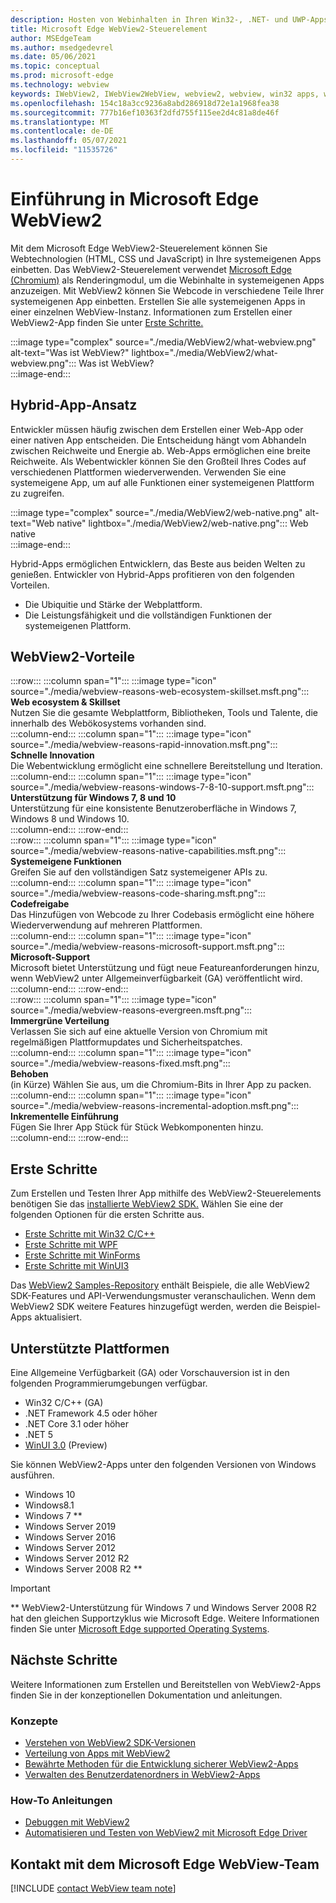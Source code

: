 ```yaml
---
description: Hosten von Webinhalten in Ihren Win32-, .NET- und UWP-Apps mit dem Microsoft Edge WebView2-Steuerelement
title: Microsoft Edge WebView2-Steuerelement
author: MSEdgeTeam
ms.author: msedgedevrel
ms.date: 05/06/2021
ms.topic: conceptual
ms.prod: microsoft-edge
ms.technology: webview
keywords: IWebView2, IWebView2WebView, webview2, webview, win32 apps, win32, edge, ICoreWebView2, CoreWebView2, ICoreWebView2Host, browser control, edge html, Windows Forms, WinForms, WPF, .NET, WinUI, Project Reunion
ms.openlocfilehash: 154c18a3cc9236a8abd286918d72e1a1968fea38
ms.sourcegitcommit: 777b16ef10363f2dfd755f115ee2d4c81a8de46f
ms.translationtype: MT
ms.contentlocale: de-DE
ms.lasthandoff: 05/07/2021
ms.locfileid: "11535726"
---
```

# <a name="introduction-to-microsoft-edge-webview2"></a>Einführung in Microsoft Edge WebView2  

Mit dem Microsoft Edge WebView2-Steuerelement können Sie Webtechnologien \(HTML, CSS und JavaScript\) in Ihre systemeigenen Apps einbetten.  Das WebView2-Steuerelement verwendet [Microsoft Edge (Chromium)][MicrosoftedgeinsiderMain] als Renderingmodul, um die Webinhalte in systemeigenen Apps anzuzeigen.  Mit WebView2 können Sie Webcode in verschiedene Teile Ihrer systemeigenen App einbetten.  Erstellen Sie alle systemeigenen Apps in einer einzelnen WebView-Instanz.  Informationen zum Erstellen einer WebView2-App finden Sie unter [Erste Schritte.](#get-started)  

:::image type="complex" source="./media/WebView2/what-webview.png" alt-text="Was ist WebView?" lightbox="./media/WebView2/what-webview.png":::
   Was ist WebView?  
:::image-end:::    

## <a name="hybrid-app-approach"></a>Hybrid-App-Ansatz  

Entwickler müssen häufig zwischen dem Erstellen einer Web-App oder einer nativen App entscheiden.  Die Entscheidung hängt vom Abhandeln zwischen Reichweite und Energie ab.  Web-Apps ermöglichen eine breite Reichweite.  Als Webentwickler können Sie den Großteil Ihres Codes auf verschiedenen Plattformen wiederverwenden.  Verwenden Sie eine systemeigene App, um auf alle Funktionen einer systemeigenen Plattform zu zugreifen.  

:::image type="complex" source="./media/WebView2/web-native.png" alt-text="Web native" lightbox="./media/WebView2/web-native.png":::
   Web native  
:::image-end:::    

Hybrid-Apps ermöglichen Entwicklern, das Beste aus beiden Welten zu genießen.  Entwickler von Hybrid-Apps profitieren von den folgenden Vorteilen.  

*   Die Ubiquitie und Stärke der Webplattform.  
*   Die Leistungsfähigkeit und die vollständigen Funktionen der systemeigenen Plattform.  
    
## <a name="webview2-benefits"></a>WebView2-Vorteile   

<!--  
:::image type="complex" source="./media/WebView2/webview-reasons.png" alt-text="WebView reasons" lightbox="./media/WebView2/webview-reasons.png":::
   WebView reasons  
:::image-end:::    
-->  

:::row:::
   :::column span="1":::
      :::image type="icon" source="./media/webview-reasons-web-ecosystem-skillset.msft.png":::  
      **Web ecosystem \& Skillset**  
      Nutzen Sie die gesamte Webplattform, Bibliotheken, Tools und Talente, die innerhalb des Webökosystems vorhanden sind.  
   :::column-end:::
   :::column span="1":::
      :::image type="icon" source="./media/webview-reasons-rapid-innovation.msft.png":::  
      **Schnelle Innovation**  
      Die Webentwicklung ermöglicht eine schnellere Bereitstellung und Iteration.  
   :::column-end:::
   :::column span="1":::
      :::image type="icon" source="./media/webview-reasons-windows-7-8-10-support.msft.png":::  
      **Unterstützung für Windows 7, 8 und 10**  
      Unterstützung für eine konsistente Benutzeroberfläche in Windows 7, Windows 8 und Windows 10.  
   :::column-end:::
:::row-end:::  
:::row:::
   :::column span="1":::
      :::image type="icon" source="./media/webview-reasons-native-capabilities.msft.png":::  
      **Systemeigene Funktionen**  
      Greifen Sie auf den vollständigen Satz systemeigener APIs zu.  
   :::column-end:::
   :::column span="1":::
      :::image type="icon" source="./media/webview-reasons-code-sharing.msft.png":::  
      **Codefreigabe**  
      Das Hinzufügen von Webcode zu Ihrer Codebasis ermöglicht eine höhere Wiederverwendung auf mehreren Plattformen.  
   :::column-end:::
   :::column span="1":::
      :::image type="icon" source="./media/webview-reasons-microsoft-support.msft.png":::  
      **Microsoft-Support**  
      Microsoft bietet Unterstützung und fügt neue Featureanforderungen hinzu, wenn WebView2 unter Allgemeinverfügbarkeit \(GA\) veröffentlicht wird.  
   :::column-end:::
:::row-end:::  
:::row:::
   :::column span="1":::
      :::image type="icon" source="./media/webview-reasons-evergreen.msft.png":::  
      **Immergrüne Verteilung**  
      Verlassen Sie sich auf eine aktuelle Version von Chromium mit regelmäßigen Plattformupdates und Sicherheitspatches.  
   :::column-end:::
   :::column span="1":::
      :::image type="icon" source="./media/webview-reasons-fixed.msft.png":::  
      **Behoben**  
      \(in Kürze\) Wählen Sie aus, um die Chromium-Bits in Ihrer App zu packen.  
   :::column-end:::
   :::column span="1":::
      :::image type="icon" source="./media/webview-reasons-incremental-adoption.msft.png":::  
      **Inkrementelle Einführung**  
      Fügen Sie Ihrer App Stück für Stück Webkomponenten hinzu.  
   :::column-end:::
:::row-end:::  

## <a name="get-started"></a>Erste Schritte  

Zum Erstellen und Testen Ihrer App mithilfe des WebView2-Steuerelements benötigen Sie <!--both [Microsoft Edge (Chromium)][MicrosoftedgeinsiderDownload] and  -->das [installierte WebView2 SDK.][NugetPackagesMicrosoftWebWebView2]  Wählen Sie eine der folgenden Optionen für die ersten Schritte aus.  

*   [Erste Schritte mit Win32 C/C++][Webview2GetStartedWin32]  
*   [Erste Schritte mit WPF][Webview2GetStartedWpf]  
*   [Erste Schritte mit WinForms][Webview2GetStartedWinforms]  
*   [Erste Schritte mit WinUI3][Webview2GetStartedWinui]  
    
Das [WebView2 Samples-Repository][GithubMicrosoftedgeWebview2samples] enthält Beispiele, die alle WebView2 SDK-Features und API-Verwendungsmuster veranschaulichen.  Wenn dem WebView2 SDK weitere Features hinzugefügt werden, werden die Beispiel-Apps aktualisiert.  

## <a name="supported-platforms"></a>Unterstützte Plattformen  

Eine Allgemeine Verfügbarkeit \(GA\) oder Vorschauversion ist in den folgenden Programmierumgebungen verfügbar.  

*   Win32 C/C++ \(GA\)  
*   .NET Framework 4.5 oder höher  
*   .NET Core 3.1 oder höher  
*   .NET 5  
*   [WinUI 3.0][UwpToolkitsWinui3] \(Preview\)  
    
Sie können WebView2-Apps unter den folgenden Versionen von Windows ausführen.  

*   Windows 10  
*   Windows8.1  
*   Windows 7 \*\*  
*   Windows Server 2019  
*   Windows Server 2016  
*   Windows Server 2012  
*   Windows Server 2012 R2  
*   Windows Server 2008 R2 \*\*  
    
> [!IMPORTANT]
> \*\* WebView2-Unterstützung für Windows 7 und Windows Server 2008 R2 hat den gleichen Supportzyklus wie Microsoft Edge.  Weitere Informationen finden Sie unter [Microsoft Edge supported Operating Systems][DeployedgeMicrosoftEdgeSupportedOS].  

## <a name="next-steps"></a>Nächste Schritte  

Weitere Informationen zum Erstellen und Bereitstellen von WebView2-Apps finden Sie in der konzeptionellen Dokumentation und anleitungen.  

### <a name="concepts"></a>Konzepte  

*   [Verstehen von WebView2 SDK-Versionen][Webview2ConceptsVersioning]  
*   [Verteilung von Apps mit WebView2][Webview2ConceptsDistribution]  
*   [Bewährte Methoden für die Entwicklung sicherer WebView2-Apps][Webview2ConceptsSecurity]  
*   [Verwalten des Benutzerdatenordners in WebView2-Apps][Webview2ConceptsUserDataFolder]  
 
### <a name="how-to-guides"></a>How-To Anleitungen  

*   [Debuggen mit WebView2][Webview2HowToDebug]  
*   [Automatisieren und Testen von WebView2 mit Microsoft Edge Driver][Webview2HowToWebdriver]  

## <a name="getting-in-touch-with-the-microsoft-edge-webview-team"></a>Kontakt mit dem Microsoft Edge WebView-Team  

[!INCLUDE [contact WebView team note](./includes/contact-webview-team-note.md)]  

<!-- links -->  

[Webview2ConceptsDistribution]: ./concepts/distribution.md "Verteilung von Apps mithilfe von WebView2-| Microsoft Docs"  
[Webview2ConceptsSecurity]: ./concepts/security.md "Bewährte Methoden für die Entwicklung sicherer WebView2-Apps | Microsoft Docs"  
[Webview2ConceptsUserDataFolder]: ./concepts/user-data-folder.md "Verwalten der Benutzerdatenordner-| Microsoft Docs"  
[Webview2ConceptsVersioning]: ./concepts/versioning.md "Verstehen der WebView2 SDK-| Microsoft Docs"  
[Webview2GetStartedWin32]: ./get-started/win32.md "Erste Schritte mit WebView2 | Microsoft Docs"  
[Webview2GetStartedWinforms]: ./get-started/winforms.md "Erste Schritte mit WebView2 in Windows Forms-Apps (Vorschau) | Microsoft Docs"  
[Webview2GetStartedWinui]: ./get-started/winui.md "Erste Schritte mit WebView2 in WinUI3 (Vorschau) | Microsoft Docs"  
[Webview2GetStartedWpf]: ./get-started/wpf.md "Erste Schritte mit WebView2 in WPF (Preview) | Microsoft Docs"  
[Webview2HowToDebug]: ./how-to/debug.md "Debuggen mit WebView2-| Microsoft Docs"  
[Webview2HowToWebdriver]: ./how-to/webdriver.md "Automatisieren und Testen von WebView2 mit Microsoft Edge Driver | Microsoft Docs"  
[Webview2ReleaseNotes]: ./release-notes.md "Versionshinweise für WebView2 SDK | Microsoft Docs"  

[UwpToolkitsWinui3]: /uwp/toolkits/winui3/index "Windows UI Library 3 Preview 2 (July 2020) | Microsoft Docs"  

[DeployedgeMicrosoftEdgeSupportedOS]: /deployedge/microsoft-edge-supported-operating-systems "Microsoft Edge unterstützte Betriebssysteme | Microsoft Docs"  

[GithubMicrosoftedgeWebview2samples]: https://github.com/MicrosoftEdge/WebView2Samples "WebView2-Beispiele – MicrosoftEdge/WebView2Samples | GitHub"  
[GithubMicrosoftedgeWebviewfeddback]: https://github.com/MicrosoftEdge/WebViewFeedback "WebView Feedback – MicrosoftEdge/WebViewFeedback | GitHub"  

[MicrosoftedgeinsiderMain]: https://www.microsoftedgeinsider.com "Microsoft Edge Insider"  
[MicrosoftedgeinsiderDownload]: https://www.microsoftedgeinsider.com/download "Microsoft Edge Insider herunterladen"  

[NugetPackagesMicrosoftWebWebView2]: https://www.nuget.org/packages/Microsoft.Web.WebView2 "Microsoft.Web.WebView2 | NuGet Gallery"  
